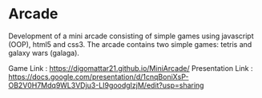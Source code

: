 # Arcade
Development of a mini arcade consisting of simple games using javascript (OOP), html5 and css3.
The arcade contains two simple games: tetris and galaxy wars (galaga).


Game Link : https://digomattar21.github.io/MiniArcade/
Presentation Link : https://docs.google.com/presentation/d/1cnqBoniXsP-OB2V0H7Mdq9WL3VDju3-LI9goodgIzjM/edit?usp=sharing

